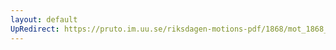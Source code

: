 ```yaml
---
layout: default
UpRedirect: https://pruto.im.uu.se/riksdagen-motions-pdf/1868/mot_1868__ak__285/mot_1868__ak__285-004.pdf
---
```

